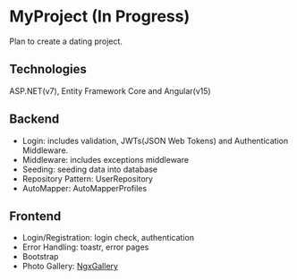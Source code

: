 # MyProject (In Progress)
Plan to create a dating project.

## Technologies
ASP.NET(v7), Entity Framework Core and Angular(v15)

## Backend
- Login: includes validation, JWTs(JSON Web Tokens) and Authentication Middleware.
- Middleware: includes exceptions middleware
- Seeding: seeding data into database
- Repository Pattern: UserRepository
- AutoMapper: AutoMapperProfiles

## Frontend
- Login/Registration: login check, authentication
- Error Handling: toastr, error pages
- Bootstrap
- Photo Gallery: [NgxGallery](https://github.com/kolkov/ngx-gallery)